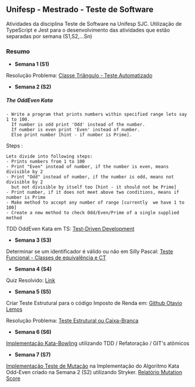 ## Unifesp - Mestrado - Teste de Software
Atividades da disciplina Teste de Software na Unifesp SJC.
Utilização de TypeScript e Jest para o desenvolvimento das atividades que estão separadas por semana (S1,S2,...Sn)

### Resumo

* **Semana 1 (S1)**

Resolução Problema: [Classe Triângulo - Teste Automatizado](https://github.com/guilhermeneves/Unifesp-Mestrado-TesteSoftware/tree/master/S1-Teste-Automatizado)

* **Semana 2 (S2)**

##### The OddEven Kata
```
- Write a program that prints numbers within specified range lets say 1 to 100.
  If number is odd print 'Odd' instead of the number. 
  If number is even print 'Even' instead of number.
  Else print number [hint - if number is Prime].
```

Steps :

```
Lets divide into following steps:
- Prints numbers from 1 to 100
- Print "Even" instead of number, if the number is even, means divisible by 2
- Print "Odd" instead of number, if the number is odd, means not divisible by 2 
  but not divisible by itself too [hint - it should not be Prime]
- Print number, if it does not meet above two conditions, means if number is Prime
- Make method to accept any number of range [currently  we have 1 to 100]
- Create a new method to check Odd/Even/Prime of a single supplied method
```
TDD OddEven Kata em TS: [Test-Driven Development](https://github.com/guilhermeneves/Unifesp-Mestrado-TesteSoftware/tree/master/S2-Test-Driven-Development)


* **Semana 3 (S3)**

Determinar se um identificador é válido ou não em Silly Pascal: [Teste Funcional - Classes de equivalência e CT](https://github.com/guilhermeneves/Unifesp-Mestrado-TesteSoftware/tree/master/S3-Teste-Funcional)

* **Semana 4 (S4)**

Quiz Resolvido: [Link](https://github.com/guilhermeneves/Unifesp-Mestrado-TesteSoftware/tree/master/S4-Quiz)

* **Semana 5 (S5)**

Criar Teste Estrutural para o código Imposto de Renda em: [Github Otavio Lemos](https://github.com/otaviolemos/Imposto-de-renda/blob/master/src/imposto-renda.ts)

Resolução Problema: [Teste Estrutural ou Caixa-Branca](https://github.com/guilhermeneves/Unifesp-Mestrado-TesteSoftware/tree/master/S5-Teste-Estrutural)

* **Semana 6 (S6)**

 [Implementação Kata-Bowling](https://github.com/guilhermeneves/Unifesp-Mestrado-TesteSoftware/tree/master/S6-TDD-Kata-Bowling) utilizando TDD / Refatoração / GIT's atômicos

* **Semana 7 (S7)**

[Implementação Teste de Mutação](https://github.com/guilhermeneves/Unifesp-Mestrado-TesteSoftware/tree/master/S7-Teste-Mutacao) na Implementação do Algoritmo Kata Odd-Even criado na Semana 2 (S2) utilizando Stryker.
[Relatório Mutation Score](https://github.com/guilhermeneves/Unifesp-Mestrado-TesteSoftware/blob/master/S7-Teste-Mutacao/reports/Report_Mutacao.jpg)
